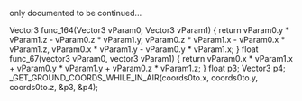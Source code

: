 only documented to be continued...

Vector3 func_164(Vector3 vParam0, Vector3 vParam1)
{
  return vParam0.y * vParam1.z - vParam0.z * vParam1.y, vParam0.z * vParam1.x - vParam0.x * vParam1.z, vParam0.x * vParam1.y - vParam0.y * vParam1.x;
}
float func_67(vector3 vParam0, vector3 vParam1)
{
    return vParam0.x * vParam1.x + vParam0.y * vParam1.y + vParam0.z * vParam1.z;
}
float p3; Vector3 p4;
_GET_GROUND_COORDS_WHILE_IN_AIR(coords0to.x, coords0to.y, coords0to.z, &p3, &p4);